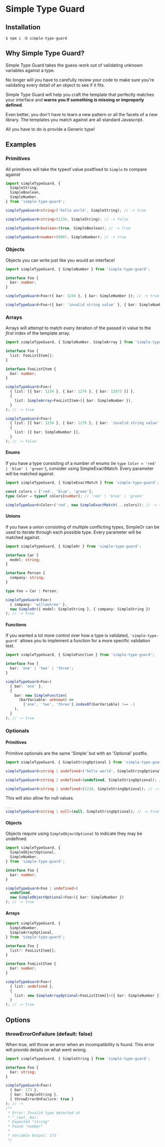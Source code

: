 # Simple Type Guard

## Installation

```shell
$ npm i -D simple-type-guard
```

## Why Simple Type Guard?

Simple Type Guard takes the guess-work out of validating unknown variables against a type.

No longer will you have to carefully review your code to make sure you're validating every detail of an object to see if it fits.

Simple Type Guard will help you craft the template that perfectly matches your interface and **warns you if something is missing or improperly defined**.

Even better, you don't have to learn a new pattern or all the facets of a new library. The templates you match against are all standard Javascript.

All you have to do is provide a Generic type!

## Examples

### Primitives

All primitives will take the typeof value postfixed to `Simple` to compare against

```ts
import simpleTypeGuard, {
  SimpleString,
  SimpleBoolean,
  SimpleNumber,
} from 'simple-type-guard';

simpleTypeGuard<string>('hello world', SimpleString); // -> true

simpleTypeGuard<string>(1234, SimpleString); // -> false

simpleTypeGuard<boolean>(true, SimpleBoolean); // -> true

simpleTypeGuard<number>(0987, SimpleNumber); // -> true
```

### Objects

Objects you can write just like you would an interface!

```ts
import simpleTypeGuard, { SimpleNumber } from 'simple-type-guard';

interface Foo {
  bar: number;
}

simpleTypeGuard<Foo>({ bar: 1234 }, { bar: SimpleNumber }); // -> true

simpleTypeGuard<Foo>({ bar: 'invalid string value' }, { bar: SimpleNumber }); // -> false
```

### Arrays

Arrays will attempt to match every iteration of the passed in value to the _first_ index of the template array.

```ts
import simpleTypeGuard, { SimpleNumber, SimpleArray } from 'simple-type-guard';

interface Foo {
  list: FooListItem[];
}

interface FooListItem {
  bar: number;
}

simpleTypeGuard<Foo>(
  { list: [{ bar: 1234 }, { bar: 1276 }, { bar: 12973 }] },
  {
    list: SimpleArray<FooListItem>({ bar: SimpleNumber }),
  }
); // -> true

simpleTypeGuard<Foo>(
  { list: [{ bar: 1234 }, { bar: 1276 }, { bar: 'invalid string value' }] },
  {
    list: [{ bar: SimpleNumber }],
  }
); // -> false
```

#### Enums

If you have a type consisting of a number of enums (ie `type Color = 'red' | 'blue' | 'green'`), consider using SimpleExactMatch. Every parameter will be matched against.

```ts
import simpleTypeGuard, { SimpleExactMatch } from 'simple-type-guard';

const colors = ['red', 'blue', 'green'];
type Color = typeof colors[number]; // 'red' | 'blue' | 'green'

simpleTypeGuard<Color>('red', new SimpleExactMatch(...colors)); // -> true
```

#### Unions

If you have a union consisting of multiple conflicting types, SimpleOr can be used to iterate through each possible type. Every parameter will be matched against.

```ts
import simpleTypeGuard, { SimpleOr } from 'simple-type-guard';

interface Car {
  model: string;
}

interface Person {
  company: string;
}

type Foo = Car | Person;

simpleTypeGuard<Foo>(
  { company: 'willowtree' },
  new SimpleOr({ model: SimpleString }, { company: SimpleString })
); // -> true
```

#### Functions

If you wanted a lot more control over how a type is validated, `'simple-type-guard'` allows you to implement a function for a more specific validation test.

```ts
import simpleTypeGuard, { SimpleFunction } from 'simple-type-guard';

interface Foo {
  bar: 'one' | 'two' | 'three';
}

simpleTypeGuard<Foo>(
  { bar: 'one' },
  {
    bar: new SimpleFunction(
      (barVariable: unknown) =>
        ['one', 'two', 'three'].indexOf(barVariable) !== -1
    ),
  }
); // -> true
```

### Optionals

#### Primitives

Primitive optionals are the same 'Simple<Type>' but with an 'Optional' postfix.

```ts
import simpleTypeGuard, { SimpleStringOptional } from 'simple-type-guard';

simpleTypeGuard<string | undefined>('hello world', SimpleStringOptional); // -> true

simpleTypeGuard<string | undefined>(undefined, SimpleStringOptional); // -> true

simpleTypeGuard<string | undefined>(1234, SimpleStringOptional); // -> false
```

This will also allow for null values.

```ts
...
simpleTypeGuard<string | null>(null, SimpleStringOptional); // -> true
```

#### Objects

Objects require using `SimpleObjectOptional` to indicate they may be undefined.

```ts
import simpleTypeGuard, {
  SimpleObjectOptional,
  SimpleNumber,
} from 'simple-type-guard';

interface Foo {
  bar: number;
}

simpleTypeGuard<Foo | undefined>(
  undefined,
  new SimpleObjectOptional<Foo>({ bar: SimpleNumber })
); // -> true
```

#### Arrays

```ts
import simpleTypeGuard, {
  SimpleNumber,
  SimpleArrayOptional,
} from 'simple-type-guard';

interface Foo {
  list?: FooListItem[];
}

interface FooListItem {
  bar: number;
}

simpleTypeGuard<Foo>(
  { list: undefined },
  {
    list: new SimpleArrayOptional<FooListItem[]>({ bar: SimpleNumber }),
  }
); // -> true
```

## Options

### throwErrorOnFailure (default: false)

When true, will throw an error when an incompatibility is found. This error will provide details on what went wrong.

```ts
import simpleTypeGuard, { SimpleString } from 'simple-type-guard';

interface Foo {
  bar: string;
}

simpleTypeGuard<Foo>(
  { bar: 173 },
  { bar: SimpleString },
  { throwErrorOnFailure: true }
); // ->
/**
 * Error: Invalid type detected at
 * "_root_.bar:
 * Expected "string"
 * Found "number"
 *
 * Variable Output: 173
 */
```
